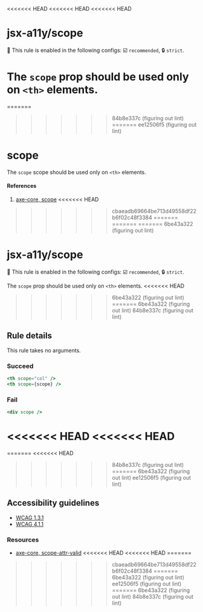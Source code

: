 <<<<<<< HEAD
<<<<<<< HEAD
<<<<<<< HEAD
# jsx-a11y/scope

💼 This rule is enabled in the following configs: ☑️ `recommended`, 🔒 `strict`.

<!-- end auto-generated rule header -->

The `scope` prop should be used only on `<th>` elements.
=======
=======
>>>>>>> 84b8e337c (figuring out lint)
=======
>>>>>>> ee12506f5 (figuring out lint)
# scope

The `scope` scope should be used only on `<th>` elements.

#### References
1. [axe-core, scope](https://dequeuniversity.com/rules/axe/1.1/scope)
<<<<<<< HEAD
>>>>>>> cbaeadb69664be713d49558df22b6f02c48f3384
=======
=======
=======
>>>>>>> 6be43a322 (figuring out lint)
# jsx-a11y/scope

💼 This rule is enabled in the following configs: ☑️ `recommended`, 🔒 `strict`.

<!-- end auto-generated rule header -->

The `scope` prop should be used only on `<th>` elements.
<<<<<<< HEAD
>>>>>>> 6be43a322 (figuring out lint)
=======
>>>>>>> 6be43a322 (figuring out lint)
>>>>>>> 84b8e337c (figuring out lint)

## Rule details

This rule takes no arguments.

### Succeed
```jsx
<th scope="col" />
<th scope={scope} />
```

### Fail

```jsx
<div scope />
```
<<<<<<< HEAD
<<<<<<< HEAD
=======
=======
<<<<<<< HEAD
>>>>>>> 84b8e337c (figuring out lint)
=======
>>>>>>> 6be43a322 (figuring out lint)
>>>>>>> ee12506f5 (figuring out lint)

## Accessibility guidelines
- [WCAG 1.3.1](https://www.w3.org/WAI/WCAG21/Understanding/info-and-relationships)
- [WCAG 4.1.1](https://www.w3.org/WAI/WCAG21/Understanding/parsing)

### Resources
- [axe-core, scope-attr-valid](https://dequeuniversity.com/rules/axe/3.5/scope-attr-valid)
<<<<<<< HEAD
<<<<<<< HEAD
=======
>>>>>>> cbaeadb69664be713d49558df22b6f02c48f3384
=======
>>>>>>> 6be43a322 (figuring out lint)
>>>>>>> ee12506f5 (figuring out lint)
=======
>>>>>>> 6be43a322 (figuring out lint)
>>>>>>> 84b8e337c (figuring out lint)
